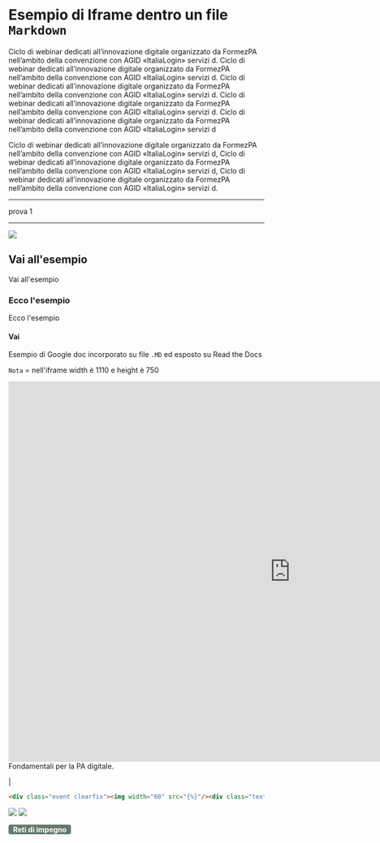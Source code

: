 # Esempio di Iframe dentro un file `Markdown`
Ciclo di webinar dedicati all’innovazione digitale organizzato da FormezPA nell’ambito della convenzione con AGID «ItaliaLogin» servizi d. Ciclo di webinar dedicati all’innovazione digitale organizzato da FormezPA nell’ambito della convenzione con AGID «ItaliaLogin» servizi d. Ciclo di webinar dedicati all’innovazione digitale organizzato da FormezPA nell’ambito della convenzione con AGID «ItaliaLogin» servizi d. Ciclo di webinar dedicati all’innovazione digitale organizzato da FormezPA nell’ambito della convenzione con AGID «ItaliaLogin» servizi d. Ciclo di webinar dedicati all’innovazione digitale organizzato da FormezPA nell’ambito della convenzione con AGID «ItaliaLogin» servizi d

Ciclo di webinar dedicati all’innovazione digitale organizzato da FormezPA nell’ambito della convenzione con AGID «ItaliaLogin» servizi d, Ciclo di webinar dedicati all’innovazione digitale organizzato da FormezPA nell’ambito della convenzione con AGID «ItaliaLogin» servizi d, Ciclo di webinar dedicati all’innovazione digitale organizzato da FormezPA nell’ambito della convenzione con AGID «ItaliaLogin» servizi d.


---

prova 1

---

![](https://raw.githubusercontent.com/babun/babun.github.io/master/images/screenshots/screen_vim.png)


## Vai all'esempio
Vai all'esempio

### Ecco l'esempio
Ecco l'esempio

#### Vai
Esempio di Google doc incorporato su file `.MD`  ed esposto su Read the Docs

`Nota` = nell'iframe width è 1110 e height è 750
 
<iframe width="1110" height="750" src="https://docs.google.com/document/d/e/2PACX-1vRsIlaLsnfd5zfFr9_rYzsDPrcu_X2QbA5LeUyBm_TVj9Z3wYjJXM2S9ANRyJbIVKFV9LGTVKxpgm3K/pub" frameborder="0"></iframe>
<span class="footer_medium">Fondamentali per la PA digitale.</span>

|

```html
<div class="event clearfix"><img width="60" src="{%}"/><div class="text"><h4 class="date">{%}</h4><h3><a href="{%}">{%}</a></h3><div class="button-link button-detail clearfix"><a href="{%}">SCOPRI</a></div></div></div>
```


<img src="https://img.shields.io/github/last-commit/cirospat/newproject.svg?colorB=informational&label=ultimo%20aggiornamento&style=popout&logo=GitHub&logoColor=green" /> 

<img src="https://img.shields.io/badge/Autore-Nome_Cognome-darkgreen.svg" />

<strong><span style="background-color: #63796d; color: #ffffff; display: inline-block; padding: 1px 9px; border-radius: 4px;">Reti di impegno</span></strong>
